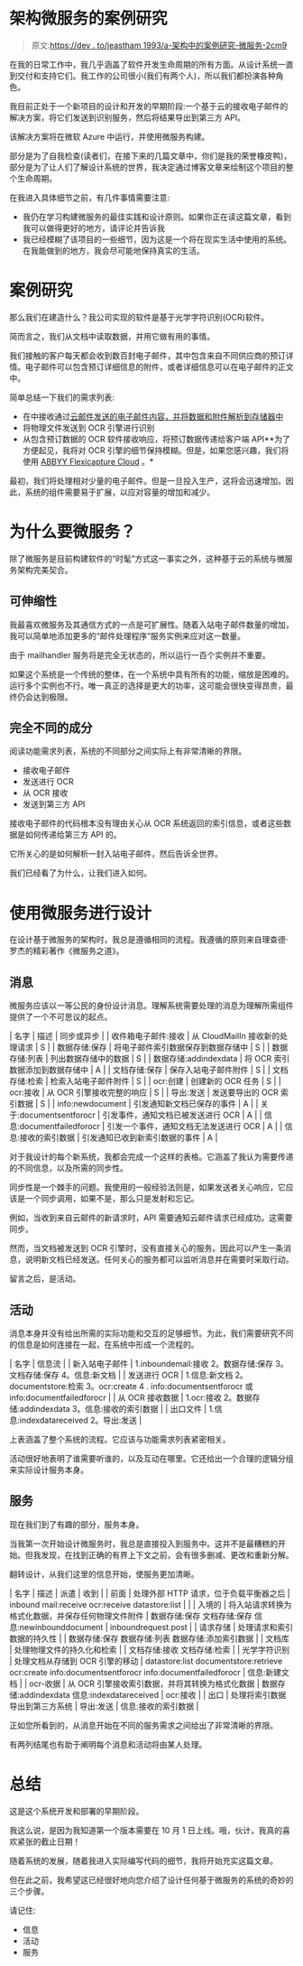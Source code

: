 # 架构微服务的案例研究

> 原文:[https://dev . to/jeastham 1993/a-架构中的案例研究-微服务-2cm9](https://dev.to/jeastham1993/a-case-study-in-architecting-microservices-2cm9)

在我的日常工作中，我几乎涵盖了软件开发生命周期的所有方面。从设计系统一直到交付和支持它们。我工作的公司很小(我们有两个人)，所以我们都扮演各种角色。

我目前正处于一个新项目的设计和开发的早期阶段:一个基于云的接收电子邮件的解决方案，将它们发送到识别服务，然后将结果导出到第三方 API。

该解决方案将在微软 Azure 中运行，并使用微服务构建。

部分是为了自我检查(读者们，在接下来的几篇文章中，你们是我的荣誉橡皮鸭)，部分是为了让人们了解设计系统的世界，我决定通过博客文章来绘制这个项目的整个生命周期。

在我进入具体细节之前，有几件事情需要注意:

*   我仍在学习构建微服务的最佳实践和设计原则。如果你正在读这篇文章，看到我可以做得更好的地方，请评论并告诉我
*   我已经模糊了该项目的一些细节，因为这是一个将在现实生活中使用的系统。在我能做到的地方，我会尽可能地保持真实的生活。

# [](#the-case-study)案例研究

那么我们在建造什么？我公司实现的软件是基于光学字符识别(OCR)软件。

简而言之，我们从文档中读取数据，并用它做有用的事情。

我们接触的客户每天都会收到数百封电子邮件，其中包含来自不同供应商的预订详情。电子邮件可以包含预订详细信息的附件，或者详细信息可以在电子邮件的正文中。

简单总结一下我们的需求列表:

*   在中接收通过[云邮件发送的电子邮件内容，并将数据和附件解析到存储器中](https://www.cloudmailin.com/)
*   将物理文件发送到 OCR 引擎进行识别
*   从包含预订数据的 OCR 软件接收响应，将预订数据传递给客户端 API**为了方便起见，我将对 OCR 引擎的细节保持模糊。但是，如果您感兴趣，我们将使用 [ABBYY Flexicapture Cloud](https://www.abbyy.com/en-us/flexicapture-cloud/) 。*

最初，我们将处理相对少量的电子邮件。但是一旦投入生产，这将会迅速增加。因此，系统的组件需要易于扩展，以应对容量的增加和减少。

# [](#why-microservices)为什么要微服务？

除了微服务是目前构建软件的“时髦”方式这一事实之外，这种基于云的系统与微服务架构完美契合。

## [](#scaleability)可伸缩性

我最喜欢微服务及其通信方式的一点是可扩展性。随着入站电子邮件数量的增加，我可以简单地添加更多的“邮件处理程序”服务实例来应对这一数量。

由于 mailhandler 服务将是完全无状态的，所以运行一百个实例并不重要。

如果这个系统是一个传统的整体，在一个系统中具有所有的功能，缩放是困难的。运行多个实例也不行。唯一真正的选择是更大的功率，这可能会很快变得昂贵，最终仍会达到极限。

## [](#disparate-components)完全不同的成分

阅读功能需求列表，系统的不同部分之间实际上有非常清晰的界限。

*   接收电子邮件
*   发送进行 OCR
*   从 OCR 接收
*   发送到第三方 API

接收电子邮件的代码根本没有理由关心从 OCR 系统返回的索引信息，或者这些数据是如何传递给第三方 API 的。

它所关心的是如何解析一封入站电子邮件，然后告诉全世界。

我们已经看了为什么，让我们进入如何。

# [](#designing-with-microservices)使用微服务进行设计

在设计基于微服务的架构时，我总是遵循相同的流程。我遵循的原则来自理查德·罗杰的精彩著作《微服务之道》。

## [](#messages)消息

微服务应该以一等公民的身份设计消息。理解系统需要处理的消息为理解所需组件提供了一个不可思议的起点。

| 名字 | 描述 | 同步或异步 |
| 收件箱电子邮件:接收 | 从 CloudMailIn 接收新的处理请求 | S |
| 数据存储:保存 | 将电子邮件索引数据保存到数据存储中 | S |
| 数据存储:列表 | 列出数据存储中的数据 | S |
| 数据存储:addindexdata | 将 OCR 索引数据添加到数据存储中 | A |
| 文档存储:保存 | 保存入站电子邮件附件 | S |
| 文档存储:检索 | 检索入站电子邮件附件 | S |
| ocr:创建 | 创建新的 OCR 任务 | S |
| ocr:接收 | 从 OCR 引擎接收完整的响应 | S |
| 导出:发送 | 发送要导出的 OCR 索引数据 | S |
| info:newdocument | 引发通知新文档已保存的事件 | A |
| 关于:documentsentforocr | 引发事件，通知文档已被发送进行 OCR | A |
| 信息:documentfailedforocr | 引发一个事件，通知文档无法发送进行 OCR | A |
| 信息:接收的索引数据 | 引发通知已收到新索引数据的事件 | A |

对于我设计的每个新系统，我都会完成一个这样的表格。它涵盖了我认为需要传递的不同信息，以及所需的同步性。

同步性是一个棘手的问题。我使用的一般经验法则是，如果发送者关心响应，它应该是一个同步调用，如果不是，那么只是发射和忘记。

例如，当收到来自云邮件的新请求时，API 需要通知云邮件请求已经成功。这需要同步。

然而，当文档被发送到 OCR 引擎时，没有直接关心的服务。因此可以产生一条消息，说明新文档已经发送。任何关心的服务都可以监听消息并在需要时采取行动。

留言之后，是活动。

## [](#activities)活动

消息本身并没有给出所需的实际功能和交互的足够细节。为此，我们需要研究不同的信息是如何连接在一起，在系统中形成一个流程的。

| 名字 | 信息流 |
| 新入站电子邮件 | 1.inboundemail:接收
2。数据存储:保存
3。文档存储:保存
4。信息:新文档 |
| 发送进行 OCR | 1.信息:新文档
2。documentstore:检索
3。ocr:create
4 . info:documentsentforocr 或 info:documentfailedforocr |
| 从 OCR 接收数据 | 1.ocr:接收
2。数据存储:addindexdata
3。信息:接收的索引数据 |
| 出口文件 | 1.信息:indexdatareceived
2。导出:发送 |

上表涵盖了整个系统的流程。它应该与功能需求列表紧密相关。

活动很好地表明了谁需要听谁的，以及互动在哪里。它还给出一个合理的逻辑分组来实际设计服务本身。

## [](#services)服务

现在我们到了有趣的部分，服务本身。

当我第一次开始设计微服务时，我总是直接投入到服务中。这并不是最糟糕的开始。但我发现，在找到正确的有界上下文之前，会有很多删减、更改和重新分解。

翻转设计，从我们这里的信息开始，使服务更加清晰。

| 名字 | 描述 | 派遣 | 收到 |
| 前面 | 处理外部 HTTP 请求，位于负载平衡器之后 | inbound mail:receive
ocr:receive
datastore:list |  |
| 入境的 | 将入站请求转换为格式化数据，并保存任何物理文件附件 | 数据存储:保存
文档存储:保存
信息:newinbounddocument | inboundrequest.post |
| 请求存储 | 处理请求和索引数据的持久性 |  | 数据存储:保存
数据存储:列表
数据存储:添加索引数据 |
| 文档库 | 处理物理文件的持久化和检索 |  | 文档存储:接收
文档存储:检索 |
| 光学字符识别 | 处理文档从存储到 OCR 引擎的移动 | datastore:list
documentstore:retrieve
ocr:create
info:documentsentforocr
info:documentfailedforocr | 信息:新建文档 |
| ocr-收据 | 从 OCR 引擎接收索引数据，并将其转换为格式化数据 | 数据存储:addindexdata
信息:indexdatareceived | ocr:接收 |
| 出口 | 处理将索引数据导出到第三方系统 | 导出:发送 | 信息:接收的索引数据 |

正如您所看到的，从消息开始在不同的服务需求之间给出了非常清晰的界限。

有两列结尾也有助于阐明每个消息和活动将由某人处理。

# [](#in-summary)总结

这是这个系统开发和部署的早期阶段。

我这么说，是因为我知道第一个版本需要在 10 月 1 日上线。哦，伙计，我真的喜欢紧张的截止日期！

随着系统的发展，随着我进入实际编写代码的细节，我将开始充实这篇文章。

但在此之前，我希望这已经很好地向您介绍了设计任何基于微服务的系统的奇妙的三个步骤。

请记住:

*   信息
*   活动
*   服务